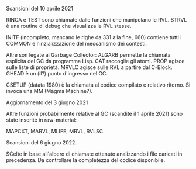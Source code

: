 
Scansioni del 10 aprile 2021

RINCA e TEST sono chiamate dalle funzioni che manipolano le RVL. 
STRVL è una routine di debug che visualizza le RVL stesse.

INITF (incompleto, mancano le righe da 331 alla fine, 660) contiene tutti i COMMON e l'inzializzazione del meccanismo dei contesti.

Altre son legate al Garbage Collector:
ALGARB permette la chiamata esplicita del GC da programma Lisp.
CAT raccoglie gli atomi.
PROP agisce sulle liste di proprietà.
MRVLC agisce sulle RVL a partire dal C-Block.
GHEAD è un (il?) punto d'ingresso nel GC.

CSETUP (datata 1980) è la chiamata al codice compilato e relativo ritorno. Si invoca una MM (Magma Machine?).

Aggiornamento del 3 giugno 2021

Altre funzioni probabilmente relative al GC (scandite il 1 aprile 2021) sono state inserite in raw-material:

MAPCXT, MARVL, MLIFE, MRVL, RVLSC.

Scansioni del 6 giugno 2022.

SCelte in base all'albero di chiamate ottenuto analizzando i file caricati in precedenza. Da controllare la completezza del codice disponibile.

